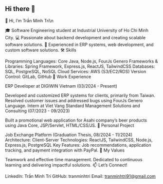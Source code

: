 ## Hi there 👋
👋 Hi, I’m Trần Minh Trí\n

🎓 Software Engineering student at Industrial University of Ho Chi Minh City.
💻 Passionate about backend development and creating scalable software solutions.
🌟 Experienced in ERP systems, web development, and custom software solutions.
🛠️ Skills

Programming Languages: Core Java, Node.js, FourJs Genero
Frameworks & Libraries: Spring Framework, Express.js, ReactJS, TailwindCSS
Databases: SQL, PostgreSQL, NoSQL
Cloud Services: AWS (S3/EC2/RDS)
Version Control: GitLab, GitHub
📌 Work Experience

ERP Developer at DIGIWIN Vietnam (03/2024 - Present)

Developed and customized ERP systems for clients, primarily from Taiwan.
Resolved customer issues and addressed bugs using FourJs Genero Language.
Intern at Viet Vang Standard Management Solutions and Consulting (07/2023 - 09/2023)

Built a promotional web application for Asahi company’s beer products using Java Core, JSP/Servlet, HTML/CSS/JS.
🚀 Personal Project

Job Exchange Platform (Graduation Thesis, 08/2024 - 11/2024)
Architecture: Client-Server
Technologies: ReactJS, TailwindCSS, Node.js, Express.js, PostgreSQL
Key Features: Job recommendations, application tracking, and payment integration with PayPal.
🌟 My Values

Teamwork and effective time management.
Dedicated to continuous learning and delivering impactful solutions.
📫 Let’s Connect!

LinkedIn: Trần Minh Trí
GitHub: tranminhtri
Email: tranminhtri91@gmail.com
